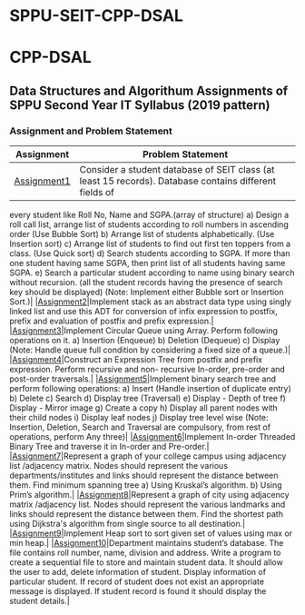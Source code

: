 # SPPU-SEIT-CPP-DSAL
# CPP-DSAL

## Data Structures and Algorithum Assignments of SPPU Second Year IT Syllabus (2019 pattern)

### Assignment and Problem Statement
|Assignment|Problem Statement|
|---|---|
|[Assignment1](https://github.com/mukundahire03/SPPU-SEIT-C++-DSAL/tree/main/Assignment-1)|Consider a student database of SEIT class (at least 15 records). Database contains different fields of
every student like Roll No, Name and SGPA.(array of structure)
a) Design a roll call list, arrange list of students according to roll numbers in ascending order (Use Bubble Sort)
b) Arrange list of students alphabetically. (Use Insertion sort)
c) Arrange list of students to find out first ten toppers from a class. (Use Quick sort)
d) Search students according to SGPA. If more than one student having same SGPA, then print list of all students having same SGPA.
e) Search a particular student according to name using binary search without recursion. (all the student records having the presence 
of search key should be displayed)
(Note: Implement either Bubble sort or Insertion Sort.)|
|[Assignment2](https://github.com/mukundahire03/SPPU-SEIT-C++-DSAL/tree/main/Assignment-2)|Implement stack as an abstract data type using singly linked list and use this ADT for conversion of
infix expression to postfix, prefix and evaluation of postfix and prefix expression.|
|[Assignment3](https://github.com/mukundahire03/SPPU-SEIT-C++-DSAL/tree/main/Assignment-3)|Implement Circular Queue using Array. Perform following operations on it.
a) Insertion (Enqueue)
b) Deletion (Dequeue)
c) Display
(Note: Handle queue full condition by considering a fixed size of a queue.)|
|[Assignment4](https://github.com/mukundahire03/SPPU-SEIT-C++-DSAL/tree/main/Assignment-4)|Construct an Expression Tree from postfix and prefix expression. Perform recursive and non-
recursive In-order, pre-order and post-order traversals.|
|[Assignment5](https://github.com/mukundahire03/SPPU-SEIT-C++-DSAL/tree/main/Assignment-5)|Implement binary search tree and perform following operations:
a) Insert (Handle insertion of duplicate entry)
b) Delete
c) Search
d) Display tree (Traversal)
e) Display - Depth of tree
f) Display - Mirror image
g) Create a copy
h) Display all parent nodes with their child nodes
i) Display leaf nodes
j) Display tree level wise
(Note: Insertion, Deletion, Search and Traversal are compulsory, from rest of operations, perform
Any three)|
|[Assignment6](https://github.com/mukundahire03/SPPU-SEIT-C++-DSAL/tree/main/Assignment-6)|Implement In-order Threaded Binary Tree and traverse it in In-order and Pre-order.|
|[Assignment7](https://github.com/mukundahire03/SPPU-SEIT-C++-DSAL/tree/main/Assignment-7)|Represent a graph of your college campus using adjacency list /adjacency matrix. Nodes should
represent the various departments/institutes and links should represent the distance between them.
Find minimum spanning tree
a) Using Kruskal’s algorithm.
b) Using Prim’s algorithm.|
|[Assignment8](https://github.com/mukundahire03/SPPU-SEIT-C++-DSAL/tree/main/Assignment-8)|Represent a graph of city using adjacency matrix /adjacency list. Nodes should represent the various landmarks and links should represent the distance between them. Find the shortest path using
Dijkstra's algorithm from single source to all destination.|
|[Assignment9](https://github.com/mukundahire03/SPPU-SEIT-C++-DSAL/tree/main/Assignment-9)|Implement Heap sort to sort given set of values using max or min heap.|
|[Assignment10](https://github.com/mukundahire03/SPPU-SEIT-C++-DSAL/tree/main/Assignment-10)|Department maintains student’s database. The file contains roll number, name, division and address.
Write a program to create a sequential file to store and maintain student data. It should allow the
user to add, delete information of student. Display information of particular student. If record of
student does not exist an appropriate message is displayed. If student record is found it should
display the student details.|



